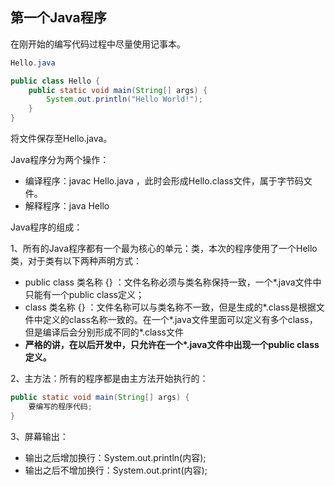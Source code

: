## 第一个Java程序

在刚开始的编写代码过程中尽量使用记事本。

```java
Hello.java

public class Hello {
    public static void main(String[] args) {
        System.out.println("Hello World!");
    }
}
```

将文件保存至Hello.java。

Java程序分为两个操作：

* 编译程序：javac Hello.java ，此时会形成Hello.class文件，属于字节码文件。
* 解释程序：java Hello

Java程序的组成：

1、所有的Java程序都有一个最为核心的单元：类，本次的程序使用了一个Hello类，对于类有以下两种声明方式：

* public class 类名称 {} ：文件名称必须与类名称保持一致，一个\*.java文件中只能有一个public class定义；
* class 类名称 {} ：文件名称可以与类名称不一致，但是生成的\*.class是根据文件中定义的class名称一致的。在一个\*.java文件里面可以定义有多个class，但是编译后会分别形成不同的\*.class文件
* **严格的讲，在以后开发中，只允许在一个\*.java文件中出现一个public class定义。**

2、主方法：所有的程序都是由主方法开始执行的：

```java
public static void main(String[] args) {
    要编写的程序代码;
}
```

3、屏幕输出：

* 输出之后增加换行：System.out.println\(内容\);
* 输出之后不增加换行：System.out.print\(内容\);



